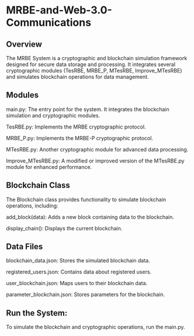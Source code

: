 # MRBE-and-Web-3.0-Communications
## Overview
The MRBE System is a cryptographic and blockchain simulation framework designed for secure data storage and processing. It integrates several cryptographic modules (TesRBE, MRBE_P, MTesRBE, Improve_MTesRBE) and simulates blockchain operations for data management.

## Modules
main.py: The entry point for the system. It integrates the blockchain simulation and cryptographic modules.

TesRBE.py: Implements the MRBE cryptographic protocol.

MRBE_P.py: Implements the MRBE-P cryptographic protocol.

MTesRBE.py: Another cryptographic module for advanced data processing.

Improve_MTesRBE.py: A modified or improved version of the MTesRBE.py module for enhanced performance.

## Blockchain Class
The Blockchain class provides functionality to simulate blockchain operations, including:

add_block(data): Adds a new block containing data to the blockchain.

display_chain(): Displays the current blockchain.

## Data Files
blockchain_data.json: Stores the simulated blockchain data.

registered_users.json: Contains data about registered users.

user_blockchain.json: Maps users to their blockchain data.

parameter_blockchain.json: Stores parameters for the blockchain.

## Run the System:
To simulate the blockchain and cryptographic operations, run the main.py.
